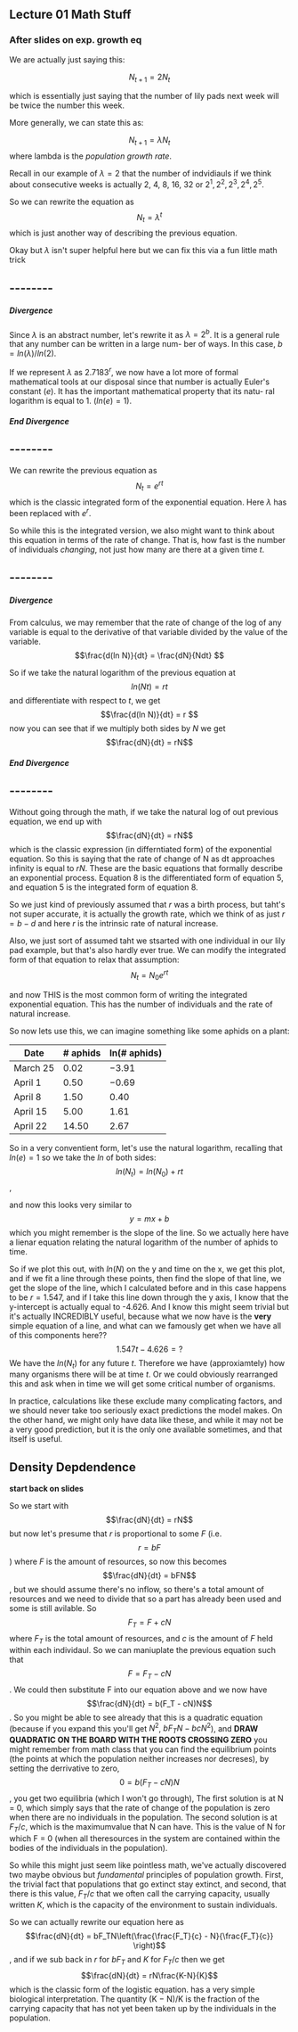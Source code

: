 ## Lecture 01 Math Stuff

### After slides on exp. growth eq

We are actually just saying this: 

$$N_{t+1} = 2N_t$$

which is essentially just saying that the number of lily pads next week will be twice the number this week. 

More generally, we can state this as:

$$N_{t+1} = \lambda N_t $$ where lambda is the *population growth rate*. 

Recall in our example of $\lambda = 2$ that the number of indvidiauls if we think about consecutive weeks is actually 2, 4, 8, 16, 32 or $2^1, 2^2, 2^3, 2^4, 2^5$. 

So we can rewrite the equation as $$ N_t = \lambda^t$$ which is just another way of describing the previous equation. 

Okay but $\lambda$ isn't super helpful here but we can fix this via a fun little math trick

## -------- 
##### Divergence
Since $\lambda$ is an abstract number, let's rewrite it as $\lambda = 2^b$. It is a general rule that any number can be written in a large num-
ber of ways. In this case, $b = ln(\lambda)/ln(2)$. 

If we represent $\lambda$ as $2.7183^r$, we now have a lot more of formal mathematical tools at our disposal since that number is actually Euler's constant ($e$). It has the important mathematical property that its natu-
ral logarithm is equal to 1. ($ln(e) = 1$).
##### End Divergence
## -------- 
We can rewrite the previous equation as $$N_t = e^{rt}$$ which is the classic integrated form of the exponential equation. Here $\lambda$ has been replaced with $e^r$. 

So while this is the integrated version, we also might want to think about this equation in terms of the rate of change. That is, how fast is the number of individuals *changing*, not just how many are there at a given time $t$. 

## -------- 
##### Divergence
From calculus, we may remember that the rate of change of the log of any variable is equal to the derivative of that variable divided by the value of the variable. $$\frac{d(ln N)}{dt} = \frac{dN}{Ndt} $$

So if we take the natural logarithm of the previous equation at $$ ln(Nt) = rt$$ and differentiate with respect to $t$, we get $$\frac{d(ln N)}{dt} = r $$ now you can see that if we multiply both sides by $N$ we get $$\frac{dN}{dt} = rN$$ 
##### End Divergence
## -------- 
Without going through the math, if we take the natural log of out previous equation, we end up with $$\frac{dN}{dt} = rN$$ which is the classic expression (in differntiated form) of the exponential equation. So this is saying that the rate of change of N as dt approaches infinity is equal to $rN$. These are the basic equations that formally describe an exponential process. Equation 8 is the differentiated form of equation 5, and equation 5 is the integrated form of equation 8.

So we just kind of previously assumed that $r$ was a birth process, but taht's not super accurate, it is actually the growth rate, which we think of as just $r = b - d$ and here $r$ is the intrinsic rate of natural increase. 

Also, we just sort of assumed taht we stsarted with one individual in our lily pad example, but that's also hardly ever true. We can modify the integrated form of that equation to relax that assumption: $$N_t = N_0e^{rt}$$

and now THIS is the most common form of writing the integrated exponential equation. This has the number of individuals and the rate of natural increase. 

So now lets use this, we can imagine something like some aphids on a plant:

| Date      | # aphids | ln(# aphids)
| ----------- | ----------- | ----------- |
| March 25      | 0.02       | −3.91 |
| April 1   | 0.50        | −0.69 |
| April 8 | 1.50 |0.40|
| April 15 |5.00 |1.61|
| April 22|14.50|2.67|

So in a very conventient form, let's use the natural logarithm, recalling that $ln(e) = 1$ so we take the $ln$ of both sides: $$ln(N_t) = ln(N_0) + rt$$,

and now this looks very similar to $$y=mx + b$$ which you might remember is the slope of the line. So we actually here have a lienar equation relating the natural logarithm of the number of aphids to time. 

So if we plot this out, with $ln(N)$ on the y and time on the x, we get this plot, and if we fit a line through these points, then find the slope of that line, we get the slope of the line, which I calculated before and in this case happens to be $r = 1.547$, and if I take this line down through the y axis, I know that the y-intercept is actually equal to -4.626. And I know this might seem trivial but it's actually INCREDIBLY useful, because what we now have is the **very** simple equation of a line, and what can we famously get when we have all of this components here?? $$1.547t - 4.626 = ?$$ We have the $ln(N_t)$ for any future $t$. Therefore we have (approxiamtely) how many organisms there will be at time $t$. Or we could obviously rearranged this and ask when in time we will get some critical number of organisms. 


In practice, calculations like these exclude many complicating factors, and
we should never take too seriously exact predictions the model makes. On the
other hand, we might only have data like these, and while it may not be a very good prediction, but it is the only one available sometimes, and that itself is useful. 

## Density Depdendence 

**start back on slides**

So we start with $$\frac{dN}{dt} = rN$$ but now let's presume that $r$ is proportional to some $F$ (i.e. $$r = bF$$) where $F$ is the amount of resources, so now this becomes $$\frac{dN}{dt} = bFN$$, but we should assume there's no inflow, so there's a total amount of resources and we need to divide that so a part has already been used and some is still avilable. So $$F_T = F + cN$$ where $F_T$ is the total amount of resources, and $c$ is the amount of $F$ held within each individaul. So we can maniuplate the previous equation such that $$F = F_T - cN$$. We could then substitute F into our equation above and we now have $$\frac{dN}{dt} = b(F_T - cN)N$$. So you might be able to see already that this is a quadratic equation (because if you expand this you'll get $N^2$, $bF_TN - bcN^2$), and **DRAW QUADRATIC ON THE BOARD WITH THE ROOTS CROSSING ZERO** you might remember from math class that you can find the equilibrium points (the points at which the population neither increases nor decreses), by setting the derrivative to zero, $$0 = b(F_T - cN)N$$, you get two equilibria (which I won't go through), The first solution is at N = 0, which simply says that the rate of change of the population is zero when there are no individuals in the population. The second solution is at $F_T/c$, which is the maximumvalue that N can have. This is the value of N for which F = 0 (when all theresources in the system are contained within the bodies of the individuals in the population).

So while this might just seem like pointless math, we've actually discovered two maybe obvious but *fundamental* principles of population growth. First, the trivial fact that populations that go extinct stay extinct, and second, that there is this value, $F_T/c$ that we often call the carrying capacity, usually written $K$, which is the capacity of the environment to sustain individuals. 

So we can actually rewrite our equation here as $$\frac{dN}{dt} = bF_TN\left(\frac{\frac{F_T}{c} - N}{\frac{F_T}{c}} \right)$$, and if we sub back in $r$ for $bF_T$ and $K$ for $F_T/c$ then we get $$\frac{dN}{dt} = rN\frac{K-N}{K}$$ which is the classic form of the logistic equation. has a very simple biological interpretation. The quantity (K − N)/K is the fraction of the carrying capacity that has not yet been taken up by the individuals in the population.












